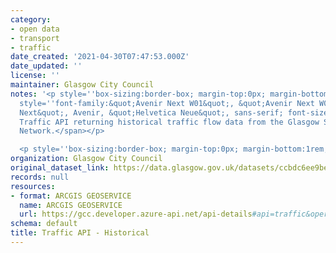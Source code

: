 ```yaml
---
category:
- open data
- transport
- traffic
date_created: '2021-04-30T07:47:53.000Z'
date_updated: ''
license: ''
maintainer: Glasgow City Council
notes: '<p style=''box-sizing:border-box; margin-top:0px; margin-bottom:1rem;''><span
  style=''font-family:&quot;Avenir Next W01&quot;, &quot;Avenir Next W00&quot;, &quot;Avenir
  Next&quot;, Avenir, &quot;Helvetica Neue&quot;, sans-serif; font-size:16px;''>A
  Traffic API returning historical traffic flow data from the Glasgow SCOOT Traffic
  Network.</span></p>

  <p style=''box-sizing:border-box; margin-top:0px; margin-bottom:1rem;''><br /></p>'
organization: Glasgow City Council
original_dataset_link: https://data.glasgow.gov.uk/datasets/ccbdc6ee9be44c3eb1c4b5290a10d050
records: null
resources:
- format: ARCGIS GEOSERVICE
  name: ARCGIS GEOSERVICE
  url: https://gcc.developer.azure-api.net/api-details#api=traffic&operation=5b044adda611ad4c9b1c58b2
schema: default
title: Traffic API - Historical
---
```

